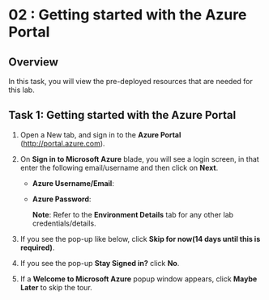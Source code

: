 # 02 : Getting started with the Azure Portal

## Overview

In this task, you will view the pre-deployed resources that are needed for this lab.

## Task 1: Getting started with the Azure Portal

1. Open a New tab, and sign in to the **Azure Portal** (<http://portal.azure.com>).

1. On **Sign in to Microsoft Azure** blade, you will see a login screen, in that enter the following email/username and then click on **Next**.  

   * **Azure Username/Email**:  <inject key="Username"></inject> 
   * **Azure Password**:  <inject key="Password"></inject>

       **Note**: Refer to the **Environment Details** tab for any other lab credentials/details.

1. If you see the pop-up like below, click **Skip for now(14 days until this is required)**.

1. If you see the pop-up **Stay Signed in?** click **No**.

1. If a **Welcome to Microsoft Azure** popup window appears, click **Maybe Later** to skip the tour.

